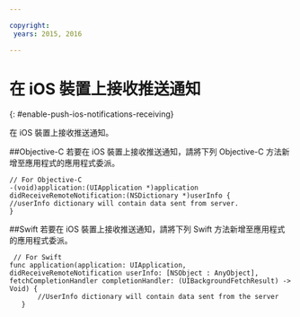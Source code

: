 ```yaml
---

copyright:
 years: 2015, 2016

---
```


# 在 iOS 裝置上接收推送通知
{: #enable-push-ios-notifications-receiving}

在 iOS 裝置上接收推送通知。

##Objective-C
若要在 iOS 裝置上接收推送通知，請將下列 Objective-C 方法新增至應用程式的應用程式委派。

```
// For Objective-C
-(void)application:(UIApplication *)application didReceiveRemoteNotification:(NSDictionary *)userInfo {
//userInfo dictionary will contain data sent from server.
}
```

##Swift
若要在 iOS 裝置上接收推送通知，請將下列 Swift 方法新增至應用程式的應用程式委派。

```
 // For Swift
func application(application: UIApplication, didReceiveRemoteNotification userInfo: [NSObject : AnyObject], fetchCompletionHandler completionHandler: (UIBackgroundFetchResult) -> Void) {
       //UserInfo dictionary will contain data sent from the server
   }
```

